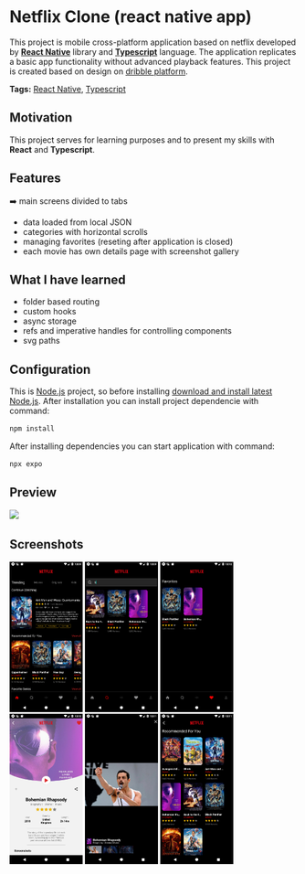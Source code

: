 # Netflix Clone (react native app)
This project is mobile cross-platform application based on netflix developed by **[React Native](https://reactnative.dev/)** library and **[Typescript](https://www.typescriptlang.org/)** language. The application replicates a basic app functionality without advanced playback features. This project is created based on design on [dribble platform](https://dribbble.com/shots/10070781-Netflix-Mobile-App-Redesign/attachments/2088191?mode=media).

**Tags:** [React Native](https://reactnative.dev/), [Typescript](https://www.typescriptlang.org/)

## Motivation
This project serves for learning purposes and to present my skills with **React** and **Typescript**.

## Features
:arrow_right: main screens divided to tabs
- data loaded from local JSON
- categories with horizontal scrolls
- managing favorites (reseting after application is closed)
- each movie has own details page with screenshot gallery

## What I have learned
- folder based routing
- custom hooks
- async storage
- refs and imperative handles for controlling components
- svg paths

## Configuration
This is [Node.js](https://nodejs.org/en) project, so before installing [download and install latest Node.js](https://nodejs.org/en/download/current). After installation you can install project dependencie with command:
```bash
npm install
```
After installing dependencies you can start application with command:
```bash
npx expo
```

## Preview
<img src="./readme//preview.gif" width="256" /><br />
## Screenshots
<img src="readme/screenshot_1.png" width="128" />
<img src="readme/screenshot_2.png" width="128" />
<img src="readme/screenshot_3.png" width="128" />
<img src="readme/screenshot_4.png" width="128" />
<img src="readme/screenshot_5.png" width="128" />
<img src="readme/screenshot_6.png" width="128" />